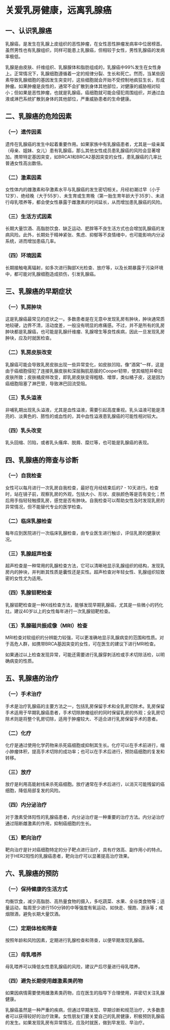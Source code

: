 # 关爱乳房健康，远离乳腺癌

## 一、认识乳腺癌
乳腺癌，是发生在乳腺上皮组织的恶性肿瘤，在女性恶性肿瘤发病率中位居榜首。虽然男性也有乳腺组织，同样可能患上乳腺癌，但相较于女性，男性乳腺癌的发病率极低。

乳腺是由皮肤、纤维组织、乳腺腺体和脂肪组成的，乳腺癌中99%发生在女性身上。正常情况下，乳腺细胞遵循着一定的规律分裂、生长和死亡。然而，当某些因素导致乳腺细胞的基因发生突变时，这些细胞就会开始不受控制地疯狂生长，形成肿瘤。如果肿瘤是良性的，通常不会扩散到身体其他部位，对健康的威胁相对较小；但如果是恶性肿瘤，也就是乳腺癌，癌细胞就可能会侵犯周围组织，并通过血液或淋巴系统扩散到身体的其他部位，严重威胁患者的生命健康。

## 二、乳腺癌的危险因素
### （一）遗传因素
遗传在乳腺癌的发生中起着重要作用。如果家族中有乳腺癌患者，尤其是一级亲属（母亲、姐妹、女儿）患有乳腺癌，那么其他女性成员患乳腺癌的风险会显著增加。携带特定基因突变，如BRCA1和BRCA2基因突变的女性，患乳腺癌的几率比普通女性高出数倍。

### （二）激素因素
女性体内的雌激素和孕激素水平与乳腺癌的发生密切相关。月经初潮过早（小于12岁）、绝经晚（大于55岁）、未生育或生育晚（第一胎生育年龄大于35岁）、未进行母乳喂养等，都会使女性暴露于雌激素的时间延长，从而增加患乳腺癌的风险。

### （三）生活方式因素
长期大量饮酒、高脂肪饮食、缺乏运动、肥胖等不良生活方式也会增加乳腺癌的发病风险。此外，长期处于精神紧张、焦虑、抑郁等不良情绪中，也可能影响内分泌系统，进而增加患癌几率。

### （四）环境因素
长期接触电离辐射，如多次进行胸部X光检查、放疗等，以及长期暴露于污染环境中，都可能对乳腺细胞造成损伤，引发乳腺癌。

## 三、乳腺癌的早期症状
### （一）乳房肿块
这是乳腺癌最常见的症状之一。多数患者是在无意中发现乳房有肿块，肿块通常质地较硬，边界不清，活动度差，一般没有明显的疼痛感。不过，并不是所有的乳房肿块都是乳腺癌，也可能是乳腺纤维瘤、乳腺增生等良性疾病，因此一旦发现乳房肿块，应及时就医检查。

### （二）乳房皮肤改变
乳腺癌可能会导致乳房皮肤出现一些异常变化，如皮肤凹陷，像“酒窝”一样，这是由于癌细胞侵犯了连接乳腺皮肤和深层胸肌筋膜的Cooper韧带，使其缩短并牵拉皮肤所致；皮肤橘皮样改变，即乳房皮肤变得粗糙、增厚，类似橘子皮，这是因为癌细胞阻塞了淋巴管，导致淋巴回流受阻。

### （三）乳头溢液
非哺乳期出现乳头溢液，尤其是血性溢液，需要引起高度重视。乳头溢液可能是清亮的、淡黄色的、脓性的或血性的，其中血性溢液患乳腺癌的可能性相对较大。

### （四）乳头改变
乳头回缩、凹陷，或者乳头瘙痒、脱屑、糜烂等，也可能是乳腺癌的表现。

## 四、乳腺癌的筛查与诊断
### （一）自我检查
女性可以每月进行一次乳房自我检查，最好在月经结束后的7 - 10天进行。检查时，站在镜子前，观察乳房的外观，包括大小、形状、皮肤颜色等是否有变化；然后用手指轻轻触摸乳房，感觉是否有肿块。自我检查可以帮助女性及时发现乳房的异常情况，但不能替代专业的医学检查。

### （二）临床乳腺检查
每年应到医院进行一次临床乳腺检查，由专业医生进行触诊，评估乳房的健康状况。

### （三）乳腺超声检查
超声检查是一种常用的乳腺检查方法，它可以清晰地显示乳腺组织的结构，发现乳房内的肿块，并判断其性质是囊性还是实性。超声检查对年轻女性、乳腺组织较致密的女性尤为适用。

### （四）乳腺钼靶检查
乳腺钼靶检查是一种X线检查方法，能够发现早期乳腺癌，尤其是一些微小的钙化灶。建议40岁以上的女性每年进行一次乳腺钼靶检查。

### （五）乳腺磁共振成像（MRI）检查
MRI检查对软组织的分辨能力较强，可以更准确地显示乳腺病变的范围和性质。对于高危人群，如携带BRCA基因突变的女性，可在医生的建议下进行MRI检查。

如果通过以上检查发现异常，可能还需要进行乳腺穿刺活检或手术切除活检，以明确病变的性质。

## 五、乳腺癌的治疗
### （一）手术治疗
手术是治疗乳腺癌的主要方法之一，包括乳房保留手术和全乳房切除术。乳房保留手术适用于早期乳腺癌患者，手术切除肿瘤组织的同时保留乳房的外观；全乳房切除术则是将整个乳房切除，适用于肿瘤较大、不适合进行乳房保留手术的患者。

### （二）化疗
化疗是通过使用化学药物来杀死癌细胞或抑制其生长。化疗可以在手术前进行，缩小肿瘤体积，提高手术切除的成功率；也可以在手术后进行，预防癌细胞的复发和转移。

### （三）放疗
放疗是利用高能射线来杀死癌细胞。放疗通常在手术后进行，以消灭可能残留的癌细胞，降低局部复发的风险。

### （四）内分泌治疗
对于激素受体阳性的乳腺癌患者，内分泌治疗是一种重要的治疗方法。内分泌治疗通过阻断雌激素的作用，抑制癌细胞的生长。

### （五）靶向治疗
靶向治疗是针对癌细胞特定的分子靶点进行治疗，具有疗效高、副作用小的特点。对于HER2阳性的乳腺癌患者，靶向治疗可以显著提高治疗效果。

## 六、乳腺癌的预防
### （一）保持健康的生活方式
均衡饮食，减少高脂肪、高热量食物的摄入，多吃蔬菜、水果、全谷类食物等；适量运动，每周至少进行150分钟的中等强度有氧运动，如快走、慢跑、游泳等；戒烟限酒，避免长期大量饮酒。

### （二）定期体检和筛查
按照年龄和风险因素，定期进行乳腺检查和筛查，以便早期发现乳腺癌。

### （三）母乳喂养
母乳喂养可以降低女性患乳腺癌的风险，建议产后尽量进行母乳喂养。

### （四）避免长期使用雌激素类药物
如果因病情需要使用雌激素类药物，应在医生的指导下合理使用，并密切关注乳腺健康。

乳腺癌虽然是一种严重的疾病，但通过早期发现、早期诊断和规范治疗，大多数患者可以获得较好的治疗效果。女性朋友们要关爱自己的乳房健康，积极预防乳腺癌的发生。如果发现乳房有异常情况，应及时就医，做到早发现、早治疗。 